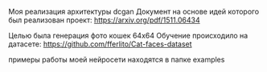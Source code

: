 Моя реализация архитектуры dcgan
Документ на основе идей которого был реализован проект: https://arxiv.org/pdf/1511.06434

Целью была генерация фото кошек 64x64
Обучение происходило на датасете: https://github.com/fferlito/Cat-faces-dataset

примеры работы моей нейросети находятся в папке examples
